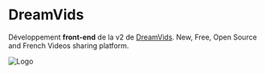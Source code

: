 DreamVids
=========

Développement **front-end** de la v2 de [DreamVids](https://github.com/Vetiore/DreamVids).
New, Free, Open Source and French Videos sharing platform.

![Logo](http://puu.sh/6UeNj.png "logo")
